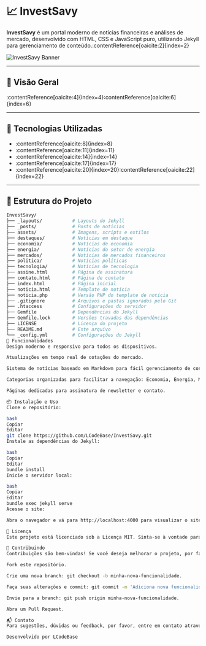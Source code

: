 # 📈 InvestSavy

**InvestSavy** é um portal moderno de notícias financeiras e análises de mercado, desenvolvido com HTML, CSS e JavaScript puro, utilizando Jekyll para gerenciamento de conteúdo.:contentReference[oaicite:2]{index=2}

![InvestSavy Banner](https://github.com/LCodeBase/InvestSavy/assets/banner.png)

---

## 🚀 Visão Geral

:contentReference[oaicite:4]{index=4}:contentReference[oaicite:6]{index=6}

---

## 🧰 Tecnologias Utilizadas

- :contentReference[oaicite:8]{index=8}
- :contentReference[oaicite:11]{index=11}
- :contentReference[oaicite:14]{index=14}
- :contentReference[oaicite:17]{index=17}
- :contentReference[oaicite:20]{index=20}:contentReference[oaicite:22]{index=22}

---

## 📂 Estrutura do Projeto


```bash
InvestSavy/
├── _layouts/           # Layouts do Jekyll
├── _posts/             # Posts de notícias
├── assets/             # Imagens, scripts e estilos
├── destaques/          # Notícias em destaque
├── economia/           # Notícias de economia
├── energia/            # Notícias do setor de energia
├── mercados/           # Notícias de mercados financeiros
├── politica/           # Notícias políticas
├── tecnologia/         # Notícias de tecnologia
├── assine.html         # Página de assinatura
├── contato.html        # Página de contato
├── index.html          # Página inicial
├── noticia.html        # Template de notícia
├── noticia.php         # Versão PHP do template de notícia
├── .gitignore          # Arquivos e pastas ignorados pelo Git
├── .htaccess           # Configurações do servidor
├── Gemfile             # Dependências do Jekyll
├── Gemfile.lock        # Versões travadas das dependências
├── LICENSE             # Licença do projeto
├── README.md           # Este arquivo
└── _config.yml         # Configurações do Jekyll
🌟 Funcionalidades
Design moderno e responsivo para todos os dispositivos.

Atualizações em tempo real de cotações do mercado.

Sistema de notícias baseado em Markdown para fácil gerenciamento de conteúdo.

Categorias organizadas para facilitar a navegação: Economia, Energia, Mercados, Política e Tecnologia.

Páginas dedicadas para assinatura de newsletter e contato.

📦 Instalação e Uso
Clone o repositório:

bash
Copiar
Editar
git clone https://github.com/LCodeBase/InvestSavy.git
Instale as dependências do Jekyll:

bash
Copiar
Editar
bundle install
Inicie o servidor local:

bash
Copiar
Editar
bundle exec jekyll serve
Acesse o site:

Abra o navegador e vá para http://localhost:4000 para visualizar o site localmente.

📄 Licença
Este projeto está licenciado sob a Licença MIT. Sinta-se à vontade para usá-lo, modificá-lo e distribuí-lo conforme necessário.

🤝 Contribuindo
Contribuições são bem-vindas! Se você deseja melhorar o projeto, por favor, siga os passos abaixo:

Fork este repositório.

Crie uma nova branch: git checkout -b minha-nova-funcionalidade.

Faça suas alterações e commit: git commit -m 'Adiciona nova funcionalidade'.

Envie para a branch: git push origin minha-nova-funcionalidade.

Abra um Pull Request.

📬 Contato
Para sugestões, dúvidas ou feedback, por favor, entre em contato através da página de contato ou envie um e-mail para seu-email@example.com.

Desenvolvido por LCodeBase
